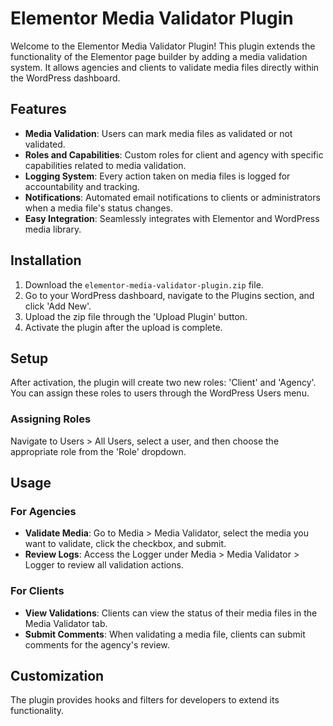 # Elementor Media Validator Plugin

Welcome to the Elementor Media Validator Plugin! This plugin extends the functionality of the Elementor page builder by adding a media validation system. It allows agencies and clients to validate media files directly within the WordPress dashboard.

## Features

- **Media Validation**: Users can mark media files as validated or not validated.
- **Roles and Capabilities**: Custom roles for client and agency with specific capabilities related to media validation.
- **Logging System**: Every action taken on media files is logged for accountability and tracking.
- **Notifications**: Automated email notifications to clients or administrators when a media file's status changes.
- **Easy Integration**: Seamlessly integrates with Elementor and WordPress media library.

## Installation

1. Download the `elementor-media-validator-plugin.zip` file.
2. Go to your WordPress dashboard, navigate to the Plugins section, and click 'Add New'.
3. Upload the zip file through the 'Upload Plugin' button.
4. Activate the plugin after the upload is complete.

## Setup

After activation, the plugin will create two new roles: 'Client' and 'Agency'. You can assign these roles to users through the WordPress Users menu.

### Assigning Roles

Navigate to Users > All Users, select a user, and then choose the appropriate role from the 'Role' dropdown.

## Usage

### For Agencies

- **Validate Media**: Go to Media > Media Validator, select the media you want to validate, click the checkbox, and submit.
- **Review Logs**: Access the Logger under Media > Media Validator > Logger to review all validation actions.

### For Clients

- **View Validations**: Clients can view the status of their media files in the Media Validator tab.
- **Submit Comments**: When validating a media file, clients can submit comments for the agency's review.

## Customization

The plugin provides hooks and filters for developers to extend its functionality.

